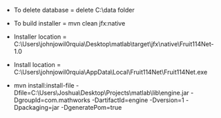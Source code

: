 * To delete database = delete C:\data folder
* To build installer = mvn clean jfx:native
* Installer location = C:\Users\johnjowil0rquia\Desktop\matlab\target\jfx\native\Fruit114Net-1.0
* Install location = C:\Users\johnjowil0rquia\AppData\Local\Fruit114Net\Fruit114Net.exe

* mvn install:install-file -Dfile=C:\Users\Joshua\Desktop\Projects\matlab\lib\engine.jar -DgroupId=com.mathworks -DartifactId=engine -Dversion=1 -Dpackaging=jar -DgeneratePom=true



